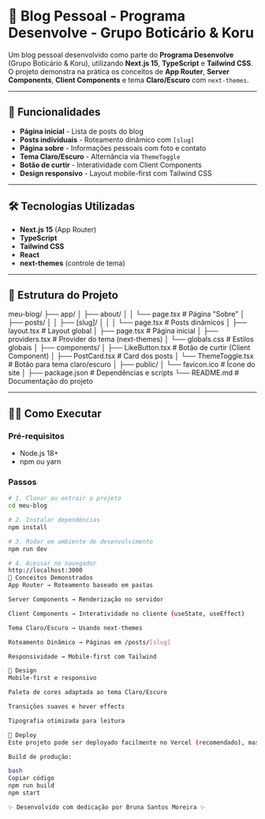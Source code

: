 # 🌸 Blog Pessoal - Programa Desenvolve - Grupo Boticário & Koru

Um blog pessoal desenvolvido como parte do **Programa Desenvolve** (Grupo Boticário & Koru), utilizando **Next.js 15**, **TypeScript** e **Tailwind CSS**.  
O projeto demonstra na prática os conceitos de **App Router**, **Server Components**, **Client Components** e tema **Claro/Escuro** com `next-themes`.

---

## 🚀 Funcionalidades

- **Página inicial** - Lista de posts do blog  
- **Posts individuais** - Roteamento dinâmico com `[slug]`  
- **Página sobre** - Informações pessoais com foto e contato  
- **Tema Claro/Escuro** - Alternância via `ThemeToggle`  
- **Botão de curtir** - Interatividade com Client Components  
- **Design responsivo** - Layout mobile-first com Tailwind CSS  

---

## 🛠️ Tecnologias Utilizadas

- **Next.js 15** (App Router)  
- **TypeScript**  
- **Tailwind CSS**  
- **React**  
- **next-themes** (controle de tema)  

---

## 📁 Estrutura do Projeto

meu-blog/
├── app/
│   ├── about/
│   │   └── page.tsx              # Página "Sobre"
│   ├── posts/
│   │   ├── [slug]/
│   │   │   └── page.tsx          # Posts dinâmicos
│   ├── layout.tsx                # Layout global
│   ├── page.tsx                  # Página inicial
│   ├── providers.tsx             # Provider do tema (next-themes)
│   └── globals.css               # Estilos globais
│
├── components/
│   ├── LikeButton.tsx            # Botão de curtir (Client Component)
│   ├── PostCard.tsx              # Card dos posts
│   └── ThemeToggle.tsx           # Botão para tema claro/escuro
│
├── public/
│   └── favicon.ico               # Ícone do site
│
├── package.json                  # Dependências e scripts
└── README.md                     # Documentação do projeto

---

## 🏃‍♀️ Como Executar

### Pré-requisitos
- Node.js 18+  
- npm ou yarn  

### Passos

```bash
# 1. Clonar ou extrair o projeto
cd meu-blog

# 2. Instalar dependências
npm install

# 3. Rodar em ambiente de desenvolvimento
npm run dev

# 4. Acessar no navegador
http://localhost:3000
🎯 Conceitos Demonstrados
App Router → Roteamento baseado em pastas

Server Components → Renderização no servidor

Client Components → Interatividade no cliente (useState, useEffect)

Tema Claro/Escuro → Usando next-themes

Roteamento Dinâmico → Páginas em /posts/[slug]

Responsividade → Mobile-first com Tailwind

🎨 Design
Mobile-first e responsivo

Paleta de cores adaptada ao tema Claro/Escuro

Transições suaves e hover effects

Tipografia otimizada para leitura

🚀 Deploy
Este projeto pode ser deployado facilmente no Vercel (recomendado), mas também funciona no Netlify ou até GitHub Pages com export estático.

Build de produção:

bash
Copiar código
npm run build
npm start

✨ Desenvolvido com dedicação por Bruna Santos Moreira ✨